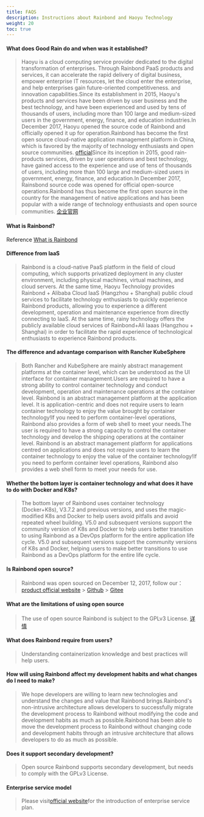 ```yaml
---
title: FAQS
description: Instructions about Rainbond and Haoyu Technology
weight: 20
toc: true
---
```


#### What does Good Rain do and when was it established?

> Haoyu is a cloud computing service provider dedicated to the digital transformation of enterprises. Through Rainbond PaaS products and services, it can accelerate the rapid delivery of digital business, empower enterprise IT resources, let the cloud enter the enterprise, and help enterprises gain future-oriented competitiveness. and innovation capabilities.Since its establishment in 2015, Haoyu's products and services have been driven by user business and the best technology, and have been experienced and used by tens of thousands of users, including more than 100 large and medium-sized users in the government, energy, finance, and education industries.In December 2017, Haoyu opened the source code of Rainbond and officially opened it up for operation.Rainbond has become the first open source cloud-native application management platform in China, which is favored by the majority of technology enthusiasts and open source communities. [official](https://www.goodrain.com)Since its inception in 2015, good rain-products services, driven by user operations and best technology, have gained access to the experience and use of tens of thousands of users, including more than 100 large and medium-sized users in government, energy, finance, and education.In December 2017, Rainsbond source code was opened for official open-source operations.Rainbond has thus become the first open source in the country for the management of native applications and has been popular with a wide range of technology enthusiasts and open source communities. [企业官网](https://www.goodrain.com)

#### What is Rainbond?

Reference [What is Rainbond](/)

#### Difference from IaaS

> Rainbond is a cloud-native PaaS platform in the field of cloud computing, which supports privatized deployment in any cluster environment, including physical machines, virtual machines, and cloud servers. At the same time, Haoyu Technology provides Rainbond + Alibaba Cloud IaaS (Hangzhou + Shanghai) public cloud services to facilitate technology enthusiasts to quickly experience Rainbond products, allowing you to experience a different development, operation and maintenance experience from directly connecting to IaaS. At the same time, rainy technology offers the publicly available cloud services of Rainbond+Ali Iaaas (Hangzhou + Shanghai) in order to facilitate the rapid experience of technological enthusiasts to experience Rainbond products.

#### The difference and advantage comparison with Rancher KubeSphere

> Both Rancher and KubeSphere are mainly abstract management platforms at the container level, which can be understood as the UI interface for container management.Users are required to have a strong ability to control container technology and conduct development, operation and maintenance operations at the container level. Rainbond is an abstract management platform at the application level. It is application-centric and does not require users to learn container technology to enjoy the value brought by container technology!If you need to perform container-level operations, Rainbond also provides a form of web shell to meet your needs.The user is required to have a strong capacity to control the container technology and develop the shipping operations at the container level.
> Rainbond is an abstract management platform for applications centred on applications and does not require users to learn the container technology to enjoy the value of the container technology!If you need to perform container level operations, Rainbond also provides a web shell form to meet your needs for use.

#### Whether the bottom layer is container technology and what does it have to do with Docker and K8s?

> The bottom layer of Rainbond uses container technology (Docker+K8s), V3.7.2 and previous versions, and uses the magic-modified K8s and Docker to help users avoid pitfalls and avoid repeated wheel building. V5.0 and subsequent versions support the community version of K8s and Docker to help users better transition to using Rainbond as a DevOps platform for the entire application life cycle. V5.0 and subsequent versions support the community versions of K8s and Docker, helping users to make better transitions to use Rainbond as a DevOps platform for the entire life cycle.

#### Is Rainbond open source?

> Rainbond was open sourced on December 12, 2017, follow our： [product official website](https://www.rainbond.com) > [Github](https://github.com/goodrain/rainbond) > [Gitee](https://gitee.com/rainbond/Rainbond)

#### What are the limitations of using open source

> The use of open source Rainbond is subject to the GPLv3 License. [](https://github.com/goodrain/rainbond/blob/master/Licensing.md) [详情](https://github.com/goodrain/rainbond/blob/master/Licensing.md)

#### What does Rainbond require from users?

> Understanding containerization knowledge and best practices will help users.

#### How will using Rainbond affect my development habits and what changes do I need to make?

> We hope developers are willing to learn new technologies and understand the changes and value that Rainbond brings.Rainbond's non-intrusive architecture allows developers to successfully migrate the development process to Rainbond without modifying the code and development habits as much as possible.Rainbond has been able to move the development process to Rainbond without changing code and development habits through an intrusive architecture that allows developers to do as much as possible.

#### Does it support secondary development?

> Open source Rainbond supports secondary development, but needs to comply with the GPLv3 License.

#### Enterprise service model

> Please visit[official website](https://www.goodrain.com)for the introduction of enterprise service plan.
